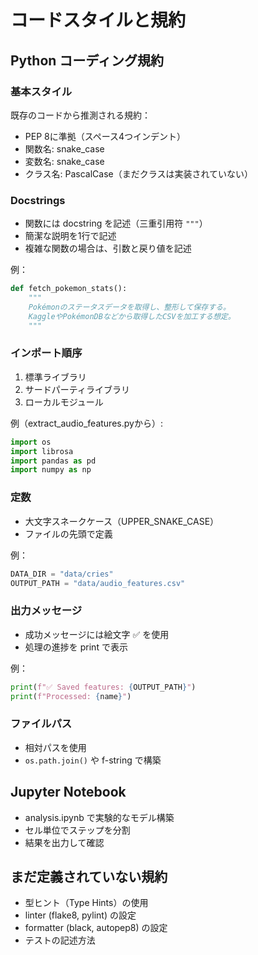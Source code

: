 # コードスタイルと規約

## Python コーディング規約

### 基本スタイル
既存のコードから推測される規約：
- PEP 8に準拠（スペース4つインデント）
- 関数名: snake_case
- 変数名: snake_case
- クラス名: PascalCase（まだクラスは実装されていない）

### Docstrings
- 関数には docstring を記述（三重引用符 `"""`）
- 簡潔な説明を1行で記述
- 複雑な関数の場合は、引数と戻り値を記述

例：
```python
def fetch_pokemon_stats():
    """
    Pokémonのステータスデータを取得し、整形して保存する。
    KaggleやPokémonDBなどから取得したCSVを加工する想定。
    """
```

### インポート順序
1. 標準ライブラリ
2. サードパーティライブラリ
3. ローカルモジュール

例（extract_audio_features.pyから）:
```python
import os
import librosa
import pandas as pd
import numpy as np
```

### 定数
- 大文字スネークケース（UPPER_SNAKE_CASE）
- ファイルの先頭で定義

例：
```python
DATA_DIR = "data/cries"
OUTPUT_PATH = "data/audio_features.csv"
```

### 出力メッセージ
- 成功メッセージには絵文字 ✅ を使用
- 処理の進捗を print で表示

例：
```python
print(f"✅ Saved features: {OUTPUT_PATH}")
print(f"Processed: {name}")
```

### ファイルパス
- 相対パスを使用
- `os.path.join()` や f-string で構築

## Jupyter Notebook
- analysis.ipynb で実験的なモデル構築
- セル単位でステップを分割
- 結果を出力して確認

## まだ定義されていない規約
- 型ヒント（Type Hints）の使用
- linter (flake8, pylint) の設定
- formatter (black, autopep8) の設定
- テストの記述方法